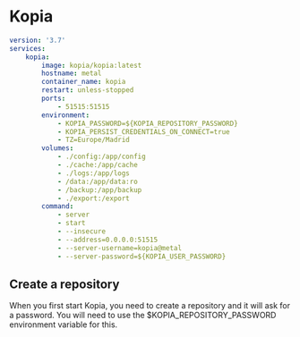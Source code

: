 # Kopia

```yml
version: '3.7'
services:
    kopia:
        image: kopia/kopia:latest
        hostname: metal
        container_name: kopia
        restart: unless-stopped
        ports:
            - 51515:51515
        environment:
            - KOPIA_PASSWORD=${KOPIA_REPOSITORY_PASSWORD}
            - KOPIA_PERSIST_CREDENTIALS_ON_CONNECT=true
            - TZ=Europe/Madrid
        volumes:
            - ./config:/app/config
            - ./cache:/app/cache
            - ./logs:/app/logs
            - /data:/app/data:ro
            - /backup:/app/backup
            - ./export:/export
        command:
            - server
            - start
            - --insecure
            - --address=0.0.0.0:51515
            - --server-username=kopia@metal
            - --server-password=${KOPIA_USER_PASSWORD}
```

## Create a repository

When you first start Kopia, you need to create a repository and it will ask for a password. You will need to use the $KOPIA_REPOSITORY_PASSWORD environment variable for this.
